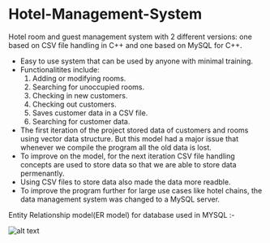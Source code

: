 # Hotel-Management-System
Hotel room and guest management system with 2 different versions: one based on CSV file handling in C++ and one based on MySQL for C++.

- Easy to use system that can be used by anyone with minimal training.
- Functionalitites include:
  1. Adding or modifying rooms.
  2. Searching for unoccupied rooms.
  3. Checking in new customers.
  4. Checking out customers.
  5. Saves customer data in a CSV file.
  6. Searching for customer data.
- The first iteration of the project stored data of customers and rooms using vector data structure. 
  But this model had a major issue that whenever we compile the program all the old data is lost. 
- To improve on the model, for the next iteration CSV file handling concepts are used to store data so that we are able to store data permenantly.
- Using CSV files to store data also made the data more readble.
- To improve the program further for large use cases like hotel chains, the data management system was changed to a MySQL server. 

Entity Relationship model(ER model) for database used in MYSQL :-

![alt text](https://github.com/SukritBagaria/Hotel-Management_System/blob/master/ER_Model.png?raw=true)


